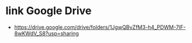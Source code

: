 # link Google Drive

- https://drive.google.com/drive/folders/1JgwQBvZfM3-h4_PDWM-7lF-8wKWdV_S8?usp=sharing
